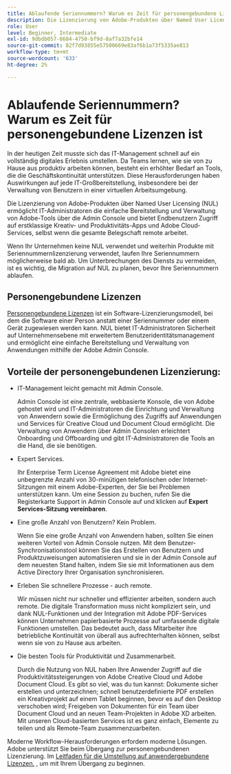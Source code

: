 ```yaml
---
title: Ablaufende Seriennummern? Warum es Zeit für personengebundene Lizenzen ist
description: Die Lizenzierung von Adobe-Produkten über Named User Licensing (NUL) ermöglicht IT-Administratoren die einfache Bereitstellung und Verwaltung von Adobe-Tools über die Admin Console und bietet Endbenutzern Zugriff auf erstklassige Kreativ- und Produktivitäts-Apps und Adobe Cloud-Services, selbst wenn die gesamte Belegschaft remote arbeitet
role: User
level: Beginner, Intermediate
exl-id: 9dbdb057-6684-4750-bf9d-8af7a32bfe14
source-git-commit: 82f7d93855e57500669e83af6b1a73f5335ae813
workflow-type: tm+mt
source-wordcount: '633'
ht-degree: 2%

---
```


# Ablaufende Seriennummern? Warum es Zeit für personengebundene Lizenzen ist

In der heutigen Zeit musste sich das IT-Management schnell auf ein vollständig digitales Erlebnis umstellen. Da Teams lernen, wie sie von zu Hause aus produktiv arbeiten können, besteht ein erhöhter Bedarf an Tools, die die Geschäftskontinuität unterstützen. Diese Herausforderungen haben Auswirkungen auf jede IT-Großbereitstellung, insbesondere bei der Verwaltung von Benutzern in einer virtuellen Arbeitsumgebung.

Die Lizenzierung von Adobe-Produkten über Named User Licensing (NUL) ermöglicht IT-Administratoren die einfache Bereitstellung und Verwaltung von Adobe-Tools über die Admin Console und bietet Endbenutzern Zugriff auf erstklassige Kreativ- und Produktivitäts-Apps und Adobe Cloud-Services, selbst wenn die gesamte Belegschaft remote arbeitet.

Wenn Ihr Unternehmen keine NUL verwendet und weiterhin Produkte mit Seriennummernlizenzierung verwendet, laufen Ihre Seriennummern möglicherweise bald ab. Um Unterbrechungen des Diensts zu vermeiden, ist es wichtig, die Migration auf NUL zu planen, bevor Ihre Seriennummern ablaufen.

## Personengebundene Lizenzen

[Personengebundene Lizenzen](https://helpx.adobe.com/enterprise/using/licensing.html) ist ein Software-Lizenzierungsmodell, bei dem die Software einer Person anstatt einer Seriennummer oder einem Gerät zugewiesen werden kann. NUL bietet IT-Administratoren Sicherheit auf Unternehmensebene mit erweitertem Benutzeridentitätsmanagement und ermöglicht eine einfache Bereitstellung und Verwaltung von Anwendungen mithilfe der Adobe Admin Console.

## Vorteile der personengebundenen Lizenzierung:

* IT-Management leicht gemacht mit Admin Console.

   Admin Console ist eine zentrale, webbasierte Konsole, die von Adobe gehostet wird und IT-Administratoren die Einrichtung und Verwaltung von Anwendern sowie die Ermöglichung des Zugriffs auf Anwendungen und Services für Creative Cloud und Document Cloud ermöglicht. Die Verwaltung von Anwendern über Admin Consolen erleichtert Onboarding und Offboarding und gibt IT-Administratoren die Tools an die Hand, die sie benötigen.

* Expert Services.

   Ihr Enterprise Term License Agreement mit Adobe bietet eine unbegrenzte Anzahl von 30-minütigen telefonischen oder Internet-Sitzungen mit einem Adobe-Experten, der Sie bei Problemen unterstützen kann. Um eine Session zu buchen, rufen Sie die Registerkarte Support in Admin Console auf und klicken auf **Expert Services-Sitzung vereinbaren**.

* Eine große Anzahl von Benutzern? Kein Problem.

   Wenn Sie eine große Anzahl von Anwendern haben, sollten Sie einen weiteren Vorteil von Admin Console nutzen. Mit dem Benutzer-Synchronisationstool können Sie das Erstellen von Benutzern und Produktzuweisungen automatisieren und sie in der Admin Console auf dem neuesten Stand halten, indem Sie sie mit Informationen aus dem Active Directory Ihrer Organisation synchronisieren.

* Erleben Sie schnellere Prozesse - auch remote.

   Wir müssen nicht nur schneller und effizienter arbeiten, sondern auch remote. Die digitale Transformation muss nicht kompliziert sein, und dank NUL-Funktionen und der Integration mit Adobe PDF-Services können Unternehmen papierbasierte Prozesse auf umfassende digitale Funktionen umstellen. Das bedeutet auch, dass Mitarbeiter ihre betriebliche Kontinuität von überall aus aufrechterhalten können, selbst wenn sie von zu Hause aus arbeiten.

* Die besten Tools für Produktivität und Zusammenarbeit.

   Durch die Nutzung von NUL haben Ihre Anwender Zugriff auf die Produktivitätssteigerungen von Adobe Creative Cloud und Adobe Document Cloud. Es gibt so viel, was du tun kannst: Dokumente sicher erstellen und unterzeichnen; schnell benutzerdefinierte PDF erstellen ein Kreativprojekt auf einem Tablet beginnen, bevor es auf den Desktop verschoben wird; Freigeben von Dokumenten für ein Team über Document Cloud und an neuen Team-Projekten in Adobe XD arbeiten. Mit unseren Cloud-basierten Services ist es ganz einfach, Elemente zu teilen und als Remote-Team zusammenzuarbeiten.

Moderne Workflow-Herausforderungen erfordern moderne Lösungen. Adobe unterstützt Sie beim Übergang zur personengebundenen Lizenzierung. Im [Leitfaden für die Umstellung auf anwendergebundene Lizenzen.](https://offers.adobe.com/content/dam/offer-manager/en/na/marketing/CCE/Adobe_Named_User_Licensing_Migration_Guide.pdf) , um mit Ihrem Übergang zu beginnen.
